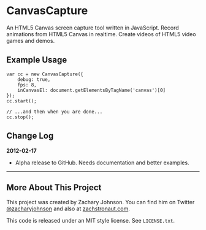 # CanvasCapture

An HTML5 Canvas screen capture tool written in JavaScript. Record animations from HTML5 Canvas in realtime. Create videos of HTML5 video games and demos.

## Example Usage

    var cc = new CanvasCapture({
        debug: true,
        fps: 8,
        inCanvasEl: document.getElementsByTagName('canvas')[0]
    });
    cc.start();
    
    // ...and then when you are done...
    cc.stop();

## Change Log

**2012-02-17**

* Alpha release to GitHub. Needs documentation and better examples.

---

## More About This Project ##

This project was created by Zachary Johnson. You can find him on Twitter [@zacharyjohnson](http://twitter.com/zacharyjohnson) and also at [zachstronaut.com](http://www.zachstronaut.com/).

This code is released under an MIT style license.  See `LICENSE.txt`.